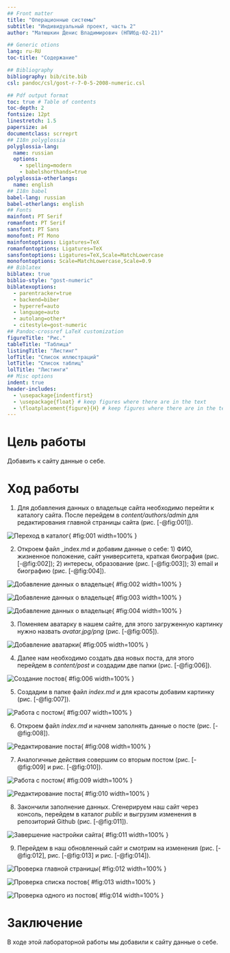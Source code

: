 ```yaml
---
## Front matter
title: "Операционные системы"
subtitle: "Индивидуальный проект, часть 2"
author: "Матюшкин Денис Владимирович (НПИбд-02-21)"

## Generic otions
lang: ru-RU
toc-title: "Содержание"

## Bibliography
bibliography: bib/cite.bib
csl: pandoc/csl/gost-r-7-0-5-2008-numeric.csl

## Pdf output format
toc: true # Table of contents
toc-depth: 2
fontsize: 12pt
linestretch: 1.5
papersize: a4
documentclass: scrreprt
## I18n polyglossia
polyglossia-lang:
  name: russian
  options:
	- spelling=modern
	- babelshorthands=true
polyglossia-otherlangs:
  name: english
## I18n babel
babel-lang: russian
babel-otherlangs: english
## Fonts
mainfont: PT Serif
romanfont: PT Serif
sansfont: PT Sans
monofont: PT Mono
mainfontoptions: Ligatures=TeX
romanfontoptions: Ligatures=TeX
sansfontoptions: Ligatures=TeX,Scale=MatchLowercase
monofontoptions: Scale=MatchLowercase,Scale=0.9
## Biblatex
biblatex: true
biblio-style: "gost-numeric"
biblatexoptions:
  - parentracker=true
  - backend=biber
  - hyperref=auto
  - language=auto
  - autolang=other*
  - citestyle=gost-numeric
## Pandoc-crossref LaTeX customization
figureTitle: "Рис."
tableTitle: "Таблица"
listingTitle: "Листинг"
lofTitle: "Список иллюстраций"
lotTitle: "Список таблиц"
lolTitle: "Листинги"
## Misc options
indent: true
header-includes:
  - \usepackage{indentfirst}
  - \usepackage{float} # keep figures where there are in the text
  - \floatplacement{figure}{H} # keep figures where there are in the text
---
```


# Цель работы

Добавить к сайту данные о себе.

# Ход работы

1. Для добавления данных о владельце сайта необходимо перейти к каталогу сайта. После перейдем в *content/authors/admin* для редактирования главной страницы сайта (рис. [-@fig:001]).

![Переход в каталог](image/1.png){ #fig:001 width=100% }

2. Откроем файл _index.md и добавим данные о себе: 1) ФИО, жизненное положение, сайт университета, краткая биография (рис. [-@fig:002]); 2) интересы, образование (рис. [-@fig:003]); 3) email и биографию (рис. [-@fig:004]).

![Добавление данных о владельце](image/2.png){ #fig:002 width=100% }

![Добавление данных о владельце](image/3.png){ #fig:003 width=100% }

![Добавление данных о владельце](image/4.png){ #fig:004 width=100% }

3. Поменяем аватарку в нашем сайте, для этого загруженную картинку нужно назвать *avatar.jpg/png* (рис. [-@fig:005]).

![Добавление аватарки](image/5.png){ #fig:005 width=100% }

4. Далее нам необходимо создать два новых поста, для этого перейдем в *content/post* и создадим две папки (рис. [-@fig:006]).

![Создание постов](image/6.png){ #fig:006 width=100% }

5. Создадим в папке файл *index.md* и для красоты добавим картинку (рис. [-@fig:007]).

![Работа с постом](image/7.png){ #fig:007 width=100% }

6. Откроем файл *index.md* и начнем заполнять данные о посте (рис. [-@fig:008]).

![Редактирование поста](image/8.png){ #fig:008 width=100% }

7. Аналогичные действия совершим со вторым постом (рис. [-@fig:009] и рис. [-@fig:010]).

![Работа с постом](image/9.png){ #fig:009 width=100% }

![Редактирование поста](image/10.png){ #fig:010 width=100% }

8. Закончили заполнение данных. Сгенерируем наш сайт через консоль, перейдем в каталог *public* и выгрузим изменения в репозиторий Github (рис. [-@fig:011]).

![Завершение настройки сайта](image/11.png){ #fig:011 width=100% }

9. Перейдем в наш обновленный сайт и смотрим на изменения (рис. [-@fig:012], рис. [-@fig:013] и рис. [-@fig:014]).

![Проверка главной страницы](image/12.png){ #fig:012 width=100% }

![Проверка списка постов](image/13.png){ #fig:013 width=100% }

![Проверка одного из постов](image/14.png){ #fig:014 width=100% }

# Заключение 

В ходе этой лабораторной работы мы добавили к сайту данные о себе.









































